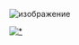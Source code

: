 ![изображение](https://github.com/Soumya-0x000/Movix/assets/80732586/e52d82a5-6265-44cc-a766-c4a487402cea)



[![*](https://github.com/Soumya-0x000/Movix/assets/80732586/17d684d4-470a-46de-8f55-677bba714053)](https://tinyurl.com/y3ytn2c7)

